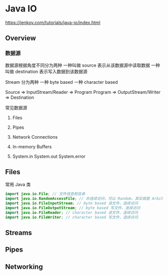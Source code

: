 # Java IO

https://jenkov.com/tutorials/java-io/index.html

## Overview

### 数据源

数据源根据角度不同分为两种
一种叫做 source 表示从该数据源中读取数据
一种叫做 destination 表示写入数据到该数据源

Stream 分为两种
一种 byte based
一种 character based

Source => InputStream/Reader => Program
Program => OutputStream/Writer => Destination

常见数据源

1. Files

2. Pipes

3. Network Connections

4. In-memory Buffers

5. System.in System.out System.error

## Files

常用 Java 类

```java
import java.io.File; // 文件信息和目录
import java.io.RandomAccessFile; // 非连续访问，可以 Random，其实就是 Arbitrarily 的访问
import java.io.FileInputStream; // byte based 读文件，连续访问
import java.io.FileOutputStream; // byte based 写文件，连续访问
import java.io.FileReader; // character based 读文件，连续访问
import java.io.FileWriter; // character based 写文件，连续访问
```

## Streams

## Pipes

## Networking